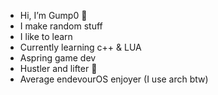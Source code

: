 - Hi, I’m Gump0 👋
- I make random stuff
- I like to learn
- Currently learning c++ & LUA
- Aspring game dev
- Hustler and lifter 💪
- Average endevourOS enjoyer (I use arch btw)

<!---
Gump0/Gump0 is a ✨ special ✨ repository because its `README.md` (this file) appears on your GitHub profile.
You can click the Preview link to take a look at your changes.
--->
